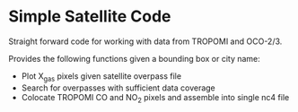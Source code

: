 # Simple Satellite Code

Straight forward code for working with data from TROPOMI and OCO-2/3.

Provides the following functions given a bounding box or city name:
- Plot X<sub>gas</sub> pixels given satellite overpass file
- Search for overpasses with sufficient data coverage
- Colocate TROPOMI CO and NO<sub>2</sub> pixels and assemble into single nc4 file